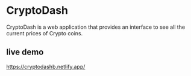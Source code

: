 # CryptoDash

CryptoDash is a web application that provides an interface to see all the current prices of Crypto coins.

## live demo
https://cryptodashb.netlify.app/
